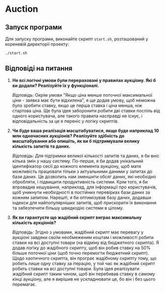 # Auction

## Запуск програми

Для запуску програми, виконайте скрипт `start.sh`, розташований у кореневій директорії проекту:

```bash
./start.sh
```
## Відповіді на питання

1. **Не всі логічні умови були перераховані у правилах аукціону. Які б ви додали? Реалізуйте їх у функціоналі.**

   _Відповідь:_
    Окрім умови "Якщо ціна менше поточної максимальної ціни - заявка має бути відхилена", я ще додав умову, щоб неможна було зробити ставку, якщо це перша ставка і ціна менша, ніж стартова ціна. Ще була ідея заборонити робити дві ставки поспіль від одного користувача, але такого правила насправді не існує, і відповідальність за це я переніс у логіку скриптів.

2. **Чи буде ваша реалізація масштабуватися, якщо буде наприклад 10 млн одночасних аукціонів? Реалізуйте здібність до масштабування або опишіть, як ви б підтримували велику кількість запитів та даних.**

   _Відповідь:_
      Для підтримки великої кількості запитів та даних, я би вніс кілька змін у нашу систему. По-перше, я би додав унікальний ідентифікатор сесії до кожного елемента аукціону, щоб мати можливість працювати тільки з актуальними даними у запитах до бази даних. Це дозволить нам зменшити обсяг даних, які необхідно обробляти, і підвищити продуктивність системи. Крім того, я би впровадив кешування, наприклад, для інформації про користувачів, щоб уникнути необхідності в постійних перевірках бази даних за кожним запитом. Нарешті, я би оптимізував базу даних, додавши індекси для найпопулярніших запитів, щоб прискорити їх виконання та забезпечити більшу швидкодію системи в цілому.
      
3. **Як ви гарантуєте що жадібний скрипт виграє максимальну кількість аукціонів?**

   _Відповідь:_
    Згідно з умовами, жадібний скрипт має перевагу у аукціоні завдяки своїм необмеженим коштам і можливості робити ставки на всі доступні товари (на відміну від бюджетного скрипта). Я додав логіку до жадібного скрипту, щоб він робив ставку на 50% більше поточної ціни (щоб точно перемогти бюджетний скрипт). Щодо хаотичного скрипта, він програє жадібному скрипту тому, що робить лише одну ставку за ітерацію, у той час як жадібний скрипт робить ставки на всі доступні товари. Була ідея реалізувати жадібний скрипт таким чином, щоб він перебивав ставку в самому кінці аукціону, але я вирішив не ускладнювати це, бо він і без цього перемагає.